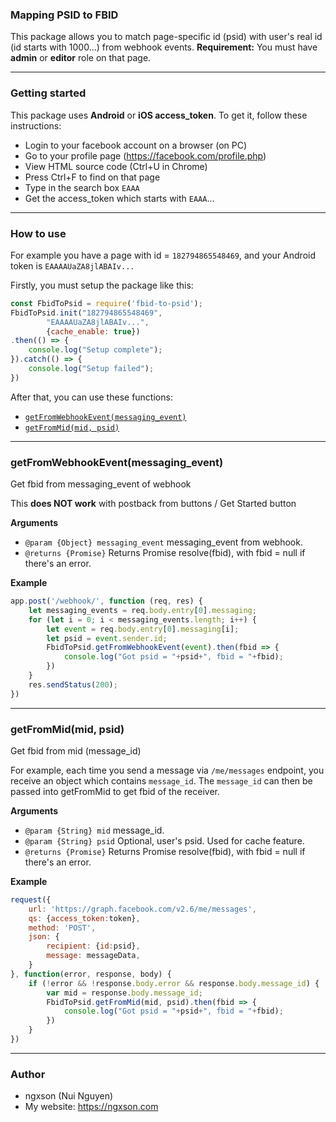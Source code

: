 ### Mapping PSID to FBID

This package allows you to match page-specific id (psid) with user's real id (id starts with 1000...) from webhook events.
**Requirement:** You must have **admin** or **editor** role on that page.

---------------------------------------
### Getting started

This package uses **Android** or **iOS access_token**. To get it, follow these instructions:
* Login to your facebook account on a browser (on PC)
* Go to your profile page (https://facebook.com/profile.php)
* View HTML source code (Ctrl+U in Chrome)
* Press Ctrl+F to find on that page
* Type in the search box `EAAA`
* Get the access_token which starts with `EAAA`...

---------------------------------------
### How to use

For example you have a page with id = `182794865548469`, and your Android token is `EAAAAUaZA8jlABAIv...`

Firstly, you must setup the package like this:

```js
const FbidToPsid = require('fbid-to-psid');
FbidToPsid.init("182794865548469",
        "EAAAAUaZA8jlABAIv...",
        {cache_enable: true})
.then(() => {
    console.log("Setup complete");
}).catch(() => {
    console.log("Setup failed");
})
```

After that, you can use these functions:
* [`getFromWebhookEvent(messaging_event)`](#getFromWebhookEvent)
* [`getFromMid(mid, psid)`](#getFromMid)

---------------------------------------
<a name="getFromWebhookEvent"></a>
### getFromWebhookEvent(messaging_event)

Get fbid from messaging_event of webhook

This **does NOT work** with postback from buttons / Get Started button

__Arguments__

* `@param {Object} messaging_event` messaging_event from webhook.
* `@returns {Promise}` Returns Promise resolve(fbid), with fbid = null if there's an error.

__Example__

```js
app.post('/webhook/', function (req, res) {
	let messaging_events = req.body.entry[0].messaging;
	for (let i = 0; i < messaging_events.length; i++) {
		let event = req.body.entry[0].messaging[i];
		let psid = event.sender.id;
		FbidToPsid.getFromWebhookEvent(event).then(fbid => {
		    console.log("Got psid = "+psid+", fbid = "+fbid);
		})
	}
	res.sendStatus(200);
})
```

---------------------------------------
<a name="getFromMid"></a>
### getFromMid(mid, psid)

Get fbid from mid (message_id)

For example, each time you send a message via `/me/messages` endpoint, you receive an object which contains `message_id`. The `message_id` can then be passed into getFromMid to get fbid of the receiver.

__Arguments__

 * `@param {String} mid` message_id.
 * `@param {String} psid` Optional, user's psid. Used for cache feature.
 * `@returns {Promise}` Returns Promise resolve(fbid), with fbid = null if there's an error.

__Example__

```js
request({
	url: 'https://graph.facebook.com/v2.6/me/messages',
	qs: {access_token:token},
	method: 'POST',
	json: {
		recipient: {id:psid},
		message: messageData,
	}
}, function(error, response, body) {
	if (!error && !response.body.error && response.body.message_id) {
	    var mid = response.body.message_id;
		FbidToPsid.getFromMid(mid, psid).then(fbid => {
		    console.log("Got psid = "+psid+", fbid = "+fbid);
		})
	}
})
```

---------------------------------------
### Author
* ngxson (Nui Nguyen)
* My website: https://ngxson.com